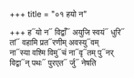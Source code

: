 +++
title = "०१ हयो न"

+++
ह᳓यो न᳓ विद्वाँ᳓ अयुजि स्वयं᳓ धुरि᳓  
तां᳓ वहामि प्रत᳓रणीम् अवस्यु᳓वम्  
ना᳓स्या वश्मि विमु᳓चं ना᳓वृ᳓तम् पु᳓नर्  
विद्वा᳓न् पथः᳓ पुरएत᳓ र्जु᳓ नेषति